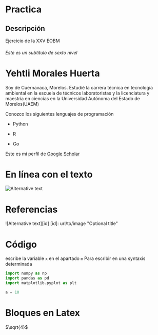 # Practica

## Descripción
Ejercicio de la XXV EOBM

###### Este es un subtítulo de sexto nivel

Yehtli Morales Huerta
=========
Soy de Cuernavaca, Morelos. Estudié la carrera técnica en tecnología ambiental en la escuela de técnicos laboratoristas y la licenciatura y maestría en ciencias en la Universidad Autónoma del Estado de Morelos(UAEM)

Conozco los siguientes lenguajes de programación
- Python
+ R
* Go

Este es mi perfil de [Google Scholar](https://scholar.google.com/citations?user=gwc8F5AAAAAJ&hl=es)

# En línea con el texto

![Alternative text](/images.jpg "Logo de la EOBM")

# Referencias

![Alternative text][id]
[id]: url/to/image "Optional title"

# Código 

escribe la variable ```x``` en el apartado  ```m```
Para escribir en una syntaxis determinada
```python
import numpy as np
import pandas as pd
import matplotlib.pyplot as plt

a = 10
```

# Bloques en Latex
$`\sqrt{4}`$
